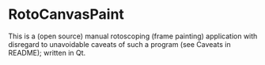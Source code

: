# RotoCanvasPaint
This is a (open source) manual rotoscoping (frame painting) application with disregard to unavoidable caveats of such a program (see Caveats in README); written in Qt.
